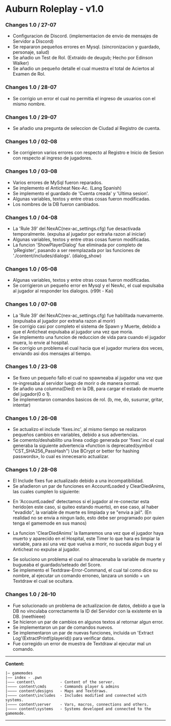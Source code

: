 # Auburn Roleplay - v1.0

### Changes 1.0 / 27-07

- Configuracion de Discord. (implementacion de envio de mensajes de Servidor a Discord)
- Se repararon pequeños errores en Mysql. (sincronizacion y guardado, personaje, salud)
- Se añadio un Test de Rol. (Extraido de deugub; Hecho por Edinson Walker)
- Se añadio un pequeño detalle el cual muestra el total de Aciertos al Examen de Rol.

### Changes 1.0 / 28-07
- Se corrigio un error el cual no permitia el ingreso de usuarios con el mismo nombre.

### Changes 1.0 / 29-07
- Se añadio una pregunta de seleccion de Ciudad al Registro de cuenta.

### Changes 1.0 / 02-08
- Se corrigieron varios errores con respecto al Registro e Inicio de Sesion con respecto al ingreso de jugadores.

### Changes 1.0 / 03-08
- Varios errores de MySql fueron reparados.
- Se implemento el Anticheat Nex-Ac. (Lang Spanish)
- Se implemento el guardado de 'Cuenta creada' y 'Ultima sesion'.
- Algunas variables, textos y entre otras cosas fueron modificadas.
- Los nombres de la DB fueron cambiados.

### Changes 1.0 / 04-08
- La 'Rule 39' del NexAC(nex-ac_settings.cfg) fue desactivada temporalmente. (expulsa al jugador por extraña razon al iniciar)
- Algunas variables, textos y entre otras cosas fueron modificadas.
- La funcion 'ShowPlayerDialog' fue eliminada por completo de 'pRegister', pasando a ser reemplazada por las funciones de './content/includes/dialogs'. (dialog_show)

### Changes 1.0 / 05-08
- Algunas variables, textos y entre otras cosas fueron modificadas.
- Se corrigieron un pequeño error en Mysql y el NexAc, el cual expulsaba al jugador al responder los dialogos. (r99t - Kai)

### Changes 1.0 / 07-08
- La 'Rule 39' del NexAC(nex-ac_settings.cfg) fue habilitada nuevamente. (expulsaba al jugador por extraña razon al morir)
- Se corrigio casi por completo el sistema de Spawn y Muerte, debido a que el Anticheat expulsaba al jugador una vez que moria.
- Se implemento una funcion de reduccion de vida para cuando el jugador muera, lo envie al hospital.
- Se corrigio un problema el cual hacia que el jugador muriera dos veces, enviando asi dos mensajes al tiempo.

### Changes 1.0 / 23-08
- Se fixeo un pequeño fallo el cual no spawneaba al jugador una vez que re-ingresaba al servidor luego de morir o de manera normal.
- Se añadio una columna(Died) en la DB, para cargar el estado de muerte del jugador(0 o 1).
- Se implementaron comandos basicos de rol. (b, me, do, susurrar, gritar, intentar)

### Changes 1.0 / 26-08
- Se actualizo el include 'fixes.inc', al mismo tiempo se realizaron pequeños cambios en variables, debido a sus advertencias.
- Se comento/deshabilito una linea codigo generada por 'fixes'.inc el cual generaba la siguiente advertencia «function is deprecated(symbol "CST_SHA256_PassHash") Use BCrypt or better for hashing passwords», lo cual es innecesario actualizar.

### Changes 1.0 / 28-08
- El Include fixes fue actualizado debido a una incompatibilidad.
- Se añadieron un par de funciones en AccountLoaded y ClearDiedAnims, las cuales cumplen lo siguiente:
* En 'AccountLoaded' detectamos si el jugador al re-conectar esta herido(en este caso, si quiteo estando muerto), en ese caso, al haber "evadido", la variable de muerte es limpiada y se "envia a jail". (En realidad no se envia a ningun lado, esto debe ser programado por quien tenga el gamemode en sus manos)

* La funcion 'ClearDiedAnims' la llamaremos una vez que el jugador haya muerto y aparecido en el Hospital, este Timer lo que hara es limpiar la variable, para asi una vez que vuelva a morir, no suceda algun bug y el Anticheat no expulse al jugador.

- Se soluciono un problema el cual no almacenaba la variable de muerte y bugueaba el guardado/seteado del Score.
- Se implemento el Textdraw-Error-Command, el cual tal como dice su nombre, al ejecutar un comando erroneo, lanzara un sonido + un Textdraw el cual se ocultara.

### Changes 1.0 / 26-10
- Fue solucionado un problema de actualizacion de datos, debido a que la DB no vinculaba correctamente la ID del Servidor con la existente en la DB. (neethieee)
- Se hicieron un par de cambios en algunos textos al retornar algun error.
- Se implementaron un par de comandos nuevos.
- Se implementaron un par de nuevas funciones, incluida un 'Extract Log'(ExtractPrintf(playerid)) para verificar datos.
- Fue corregido un error de muestra de Textdraw al ejecutar mal un comando.

---

 **Content:**

    |— gamemodes
    |—— index - .pwn
    |——— content\           - Content of the server.
    |———— content\cmds      - Commands player & admins
    |———— content\designs   - Maps and Textdraws.
    |———— content\includes  - Includes modified and connected with systems.
    |———— content\server    - Vars, macros, connections and others.
    |———— content\systems   - Systems developed and connected to the gamemode.
    
----